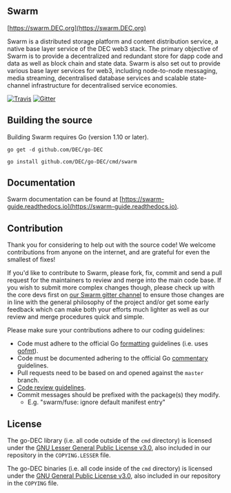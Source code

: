 ## Swarm

[https://swarm.DEC.org](https://swarm.DEC.org)

Swarm is a distributed storage platform and content distribution service, a native base layer service of the DEC web3 stack. The primary objective of Swarm is to provide a decentralized and redundant store for dapp code and data as well as block chain and state data. Swarm is also set out to provide various base layer services for web3, including node-to-node messaging, media streaming, decentralised database services and scalable state-channel infrastructure for decentralised service economies.

[![Travis](https://travis-ci.org/DEC/go-DEC.svg?branch=master)](https://travis-ci.org/DEC/go-DEC)
[![Gitter](https://badges.gitter.im/Join%20Chat.svg)](https://gitter.im/ethersphere/orange-lounge?utm_source=badge&utm_medium=badge&utm_campaign=pr-badge)


## Building the source

Building Swarm requires Go (version 1.10 or later).

    go get -d github.com/DEC/go-DEC

    go install github.com/DEC/go-DEC/cmd/swarm


## Documentation

Swarm documentation can be found at [https://swarm-guide.readthedocs.io](https://swarm-guide.readthedocs.io).


## Contribution

Thank you for considering to help out with the source code! We welcome contributions from
anyone on the internet, and are grateful for even the smallest of fixes!

If you'd like to contribute to Swarm, please fork, fix, commit and send a pull request
for the maintainers to review and merge into the main code base. If you wish to submit more
complex changes though, please check up with the core devs first on [our Swarm gitter channel](https://gitter.im/ethersphere/orange-lounge)
to ensure those changes are in line with the general philosophy of the project and/or get some
early feedback which can make both your efforts much lighter as well as our review and merge
procedures quick and simple.

Please make sure your contributions adhere to our coding guidelines:

 * Code must adhere to the official Go [formatting](https://golang.org/doc/effective_go.html#formatting) guidelines (i.e. uses [gofmt](https://golang.org/cmd/gofmt/)).
 * Code must be documented adhering to the official Go [commentary](https://golang.org/doc/effective_go.html#commentary) guidelines.
 * Pull requests need to be based on and opened against the `master` branch.
 * [Code review guidelines](https://github.com/DEC/go-DEC/wiki/Code-Review-Guidelines).
 * Commit messages should be prefixed with the package(s) they modify.
   * E.g. "swarm/fuse: ignore default manifest entry"


## License

The go-DEC library (i.e. all code outside of the `cmd` directory) is licensed under the
[GNU Lesser General Public License v3.0](https://www.gnu.org/licenses/lgpl-3.0.en.html), also
included in our repository in the `COPYING.LESSER` file.

The go-DEC binaries (i.e. all code inside of the `cmd` directory) is licensed under the
[GNU General Public License v3.0](https://www.gnu.org/licenses/gpl-3.0.en.html), also included
in our repository in the `COPYING` file.
